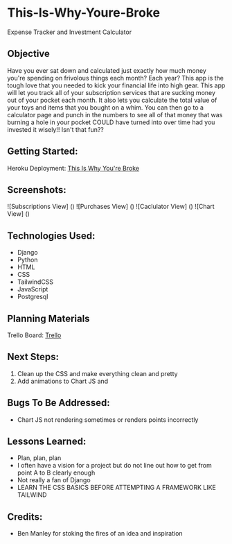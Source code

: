 # This-Is-Why-Youre-Broke
Expense Tracker and Investment Calculator

## Objective
Have you ever sat down and calculated just exactly how much money you're spending on frivolous things each month? Each year? This app is the tough love that you needed to kick your financial life into high gear. This app will let you track all of your subscription services that are sucking money out of your pocket each month. It also lets you calculate the total value of your toys and items that you bought on a whim. You can then go to a calculator page and punch in the numbers to see all of that money that was burning a hole in your pocket COULD have turned into over time had you invested it wisely!! Isn't that fun??

## Getting Started:
Heroku Deployment: [This Is Why You're Broke](https://this-is-why-youre-broke.herokuapp.com/)

## Screenshots:
![Subscriptions View] ()
![Purchases View] ()
![Caclulator View] ()
![Chart View] ()

## Technologies Used:
- Django
- Python
- HTML
- CSS
- TailwindCSS
- JavaScript
- Postgresql

## Planning Materials

Trello Board: [Trello](https://trello.com/b/MyT5IWpH/this-is-why-youre-broke)

## Next Steps:
1. Clean up the CSS and make everything clean and pretty
2. Add animations to Chart JS and 

## Bugs To Be Addressed:
- Chart JS not rendering sometimes or renders points incorrectly

## Lessons Learned:
- Plan, plan, plan
- I often have a vision for a project but do not line out how to get from point A to B clearly enough
- Not really a fan of Django
- LEARN THE CSS BASICS BEFORE ATTEMPTING A FRAMEWORK LIKE TAILWIND

## Credits:
- Ben Manley for stoking the fires of an idea and inspiration